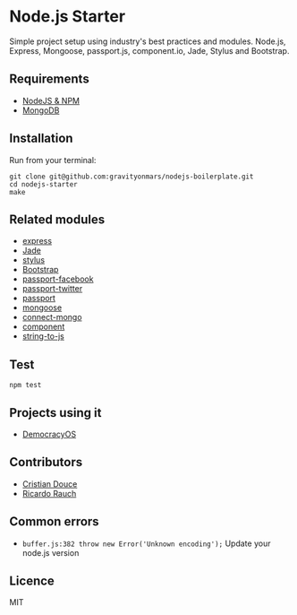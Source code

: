 # Node.js Starter
Simple project setup using industry's best practices and modules. 
Node.js, Express, Mongoose, passport.js, component.io, Jade, Stylus and Bootstrap.

## Requirements
* [NodeJS & NPM](http://nodejs.org/download)
* [MongoDB](http://www.mongodb.org/downloads)

## Installation

Run from your terminal:

    git clone git@github.com:gravityonmars/nodejs-boilerplate.git
    cd nodejs-starter
    make 

## Related modules
* [express](https://github.com/visionmedia/express)
* [Jade](https://github.com/visionmedia/jade)
* [stylus](https://github.com/visionmedia/stylus)
* [Bootstrap]()
* [passport-facebook]()
* [passport-twitter]()
* [passport]()
* [mongoose]()
* [connect-mongo]()
* [component]()
* [string-to-js]()


## Test

    npm test

## Projects using it
* [DemocracyOS](http://github.com/DemocracyOS/app)

## Contributors
* [Cristian Douce](http://twitter.com/cristiandouce)
* [Ricardo Rauch](http://twitter.com/gravityonmars)

## Common errors
* `buffer.js:382 throw new Error('Unknown encoding');`
  Update your node.js version

## Licence 
MIT
